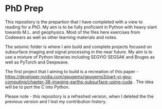# PhD Prep

This repository is the prepartion that I have completed with a view to reading for a PhD. My aim is to be fully proficient in Python with heavy slant towards M.L. and geophysics. Most of the files here exercises from Codewars as well as other learning materials and notes. 

The seismic folder is where I aim build and complete projects focused on subsurface imaging and signal processing in the near future. My aim is to use a mixture of Python libraries including SEGYIO SEGSAK and Bruges as well as PyTorch and Deepwave.  

The first project that I aiming to build is a recreation of this paper - https://developer.nvidia.com/gpugems/gpugems3/part-vi-gpu-computing/chapter-38-imaging-earths-subsurface-using-cuda . The idea will be to port the C into Python.

Please note - this repository is a refreshed version, when I deleted the the previous version and I lost my contribution history.   
